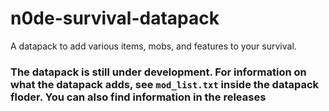 # n0de-survival-datapack
 A datapack to add various items, mobs, and features to your survival.

### The datapack is still under development. For information on what the datapack adds, see `mod_list.txt` inside the datapack floder. You can also find information in the releases